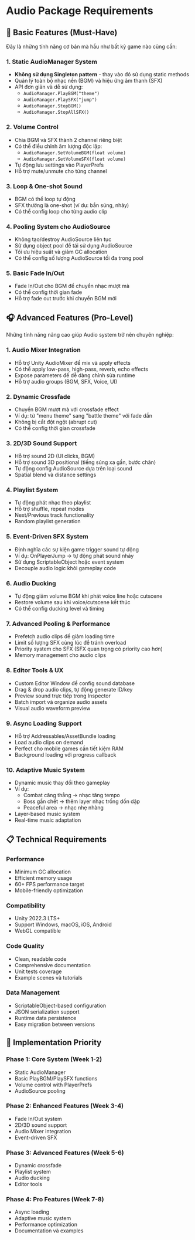 # Audio Package Requirements

## 🎵 Basic Features (Must-Have)

Đây là những tính năng cơ bản mà hầu như bất kỳ game nào cũng cần:

### 1. Static AudioManager System
- **Không sử dụng Singleton pattern** - thay vào đó sử dụng static methods
- Quản lý toàn bộ nhạc nền (BGM) và hiệu ứng âm thanh (SFX)
- API đơn giản và dễ sử dụng:
  - `AudioManager.PlayBGM("theme")`
  - `AudioManager.PlaySFX("jump")`
  - `AudioManager.StopBGM()`
  - `AudioManager.StopAllSFX()`

### 2. Volume Control
- Chia BGM và SFX thành 2 channel riêng biệt
- Có thể điều chỉnh âm lượng độc lập:
  - `AudioManager.SetVolumeBGM(float volume)`
  - `AudioManager.SetVolumeSFX(float volume)`
- Tự động lưu settings vào PlayerPrefs
- Hỗ trợ mute/unmute cho từng channel

### 3. Loop & One-shot Sound
- BGM có thể loop tự động
- SFX thường là one-shot (ví dụ: bắn súng, nhảy)
- Có thể config loop cho từng audio clip

### 4. Pooling System cho AudioSource
- Không tạo/destroy AudioSource liên tục
- Sử dụng object pool để tái sử dụng AudioSource
- Tối ưu hiệu suất và giảm GC allocation
- Có thể config số lượng AudioSource tối đa trong pool

### 5. Basic Fade In/Out
- Fade In/Out cho BGM để chuyển nhạc mượt mà
- Có thể config thời gian fade
- Hỗ trợ fade out trước khi chuyển BGM mới

## 🎧 Advanced Features (Pro-Level)

Những tính năng nâng cao giúp Audio system trở nên chuyên nghiệp:

### 1. Audio Mixer Integration
- Hỗ trợ Unity AudioMixer để mix và apply effects
- Có thể apply low-pass, high-pass, reverb, echo effects
- Expose parameters để dễ dàng chỉnh sửa runtime
- Hỗ trợ audio groups (BGM, SFX, Voice, UI)

### 2. Dynamic Crossfade
- Chuyển BGM mượt mà với crossfade effect
- Ví dụ: từ "menu theme" sang "battle theme" với fade dần
- Không bị cắt đột ngột (abrupt cut)
- Có thể config thời gian crossfade

### 3. 2D/3D Sound Support
- Hỗ trợ sound 2D (UI clicks, BGM)
- Hỗ trợ sound 3D positional (tiếng súng xa gần, bước chân)
- Tự động config AudioSource dựa trên loại sound
- Spatial blend và distance settings

### 4. Playlist System
- Tự động phát nhạc theo playlist
- Hỗ trợ shuffle, repeat modes
- Next/Previous track functionality
- Random playlist generation

### 5. Event-Driven SFX System
- Định nghĩa các sự kiện game trigger sound tự động
- Ví dụ: OnPlayerJump → tự động phát sound nhảy
- Sử dụng ScriptableObject hoặc event system
- Decouple audio logic khỏi gameplay code

### 6. Audio Ducking
- Tự động giảm volume BGM khi phát voice line hoặc cutscene
- Restore volume sau khi voice/cutscene kết thúc
- Có thể config ducking level và timing

### 7. Advanced Pooling & Performance
- Prefetch audio clips để giảm loading time
- Limit số lượng SFX cùng lúc để tránh overload
- Priority system cho SFX (SFX quan trọng có priority cao hơn)
- Memory management cho audio clips

### 8. Editor Tools & UX
- Custom Editor Window để config sound database
- Drag & drop audio clips, tự động generate ID/key
- Preview sound trực tiếp trong Inspector
- Batch import và organize audio assets
- Visual audio waveform preview

### 9. Async Loading Support
- Hỗ trợ Addressables/AssetBundle loading
- Load audio clips on demand
- Perfect cho mobile games cần tiết kiệm RAM
- Background loading với progress callback

### 10. Adaptive Music System
- Dynamic music thay đổi theo gameplay
- Ví dụ: 
  - Combat căng thẳng → nhạc tăng tempo
  - Boss gần chết → thêm layer nhạc trống dồn dập
  - Peaceful area → nhạc nhẹ nhàng
- Layer-based music system
- Real-time music adaptation

## 📋 Technical Requirements

### Performance
- Minimum GC allocation
- Efficient memory usage
- 60+ FPS performance target
- Mobile-friendly optimization

### Compatibility
- Unity 2022.3 LTS+
- Support Windows, macOS, iOS, Android
- WebGL compatible

### Code Quality
- Clean, readable code
- Comprehensive documentation
- Unit tests coverage
- Example scenes và tutorials

### Data Management
- ScriptableObject-based configuration
- JSON serialization support
- Runtime data persistence
- Easy migration between versions

## 🚀 Implementation Priority

### Phase 1: Core System (Week 1-2)
- Static AudioManager
- Basic PlayBGM/PlaySFX functions
- Volume control with PlayerPrefs
- AudioSource pooling

### Phase 2: Enhanced Features (Week 3-4)
- Fade In/Out system
- 2D/3D sound support
- Audio Mixer integration
- Event-driven SFX

### Phase 3: Advanced Features (Week 5-6)
- Dynamic crossfade
- Playlist system
- Audio ducking
- Editor tools

### Phase 4: Pro Features (Week 7-8)
- Async loading
- Adaptive music system
- Performance optimization
- Documentation và examples